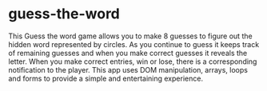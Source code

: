 # guess-the-word
This Guess the word game allows you to make 8 guesses to figure out the hidden word represented by circles. As you continue to guess it keeps track of remaining guesses and when you make correct guesses it reveals the letter. When you make correct entries, win or lose, there is a corresponding notification to the player. This app uses DOM manipulation, arrays, loops and forms to provide a simple and entertaining experience.
